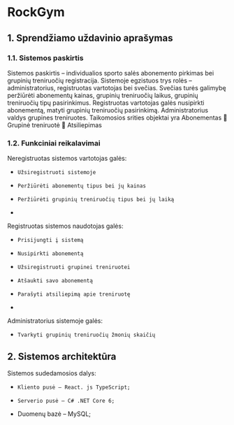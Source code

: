 # RockGym

## 1.	Sprendžiamo uždavinio aprašymas
### 1.1.	Sistemos paskirtis

Sistemos paskirtis – individualios sporto salės abonemento pirkimas bei grupinių treniruočių registracija. Sistemoje egzistuos trys rolės – administratorius, registruotas vartotojas bei svečias. Svečias turės galimybę peržiūrėti abonementų kainas, grupinių treniruočių laikus, grupinių treniruočių tipų pasirinkimus. Registruotas vartotojas galės nusipirkti abonementą, matyti grupinių treniruočių pasirinkimą. Administratorius valdys grupines treniruotes.
Taikomosios srities objektai yra Abonementas  Grupinė treniruotė  Atsiliepimas

### 1.2.	Funkciniai reikalavimai

Neregistruotas sistemos vartotojas galės:
-	  Užsiregistruoti sistemoje
-	  Peržiūrėti abonementų tipus bei jų kainas
-	  Peržiūrėti grupinių treniruočių tipus bei jų laiką
-	  
Registruotas sistemos naudotojas galės:
-	  Prisijungti į sistemą
-	  Nusipirkti abonementą
-	  Užsiregistruoti grupinei treniruotei
-	  Atšaukti savo abonementą
-	  Parašyti atsiliepimą apie treniruotę
-	  
Administratorius sistemoje galės:
-	  Tvarkyti grupinių treniruočių žmonių skaičių

## 2.	Sistemos architektūra

Sistemos sudedamosios dalys:
-	  Kliento pusė – React. js TypeScript;
-	  Serverio pusė – C# .NET Core 6;
- 	Duomenų bazė – MySQL;

